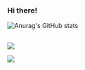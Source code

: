 ### Hi there!
![Anurag's GitHub stats](https://github-readme-stats.vercel.app/api?username=levizoca&show_icons=true&theme=gotham)

##

[<img src="https://img.shields.io/badge/linkedin-%230077B5.svg?&style=for-the-badge&logo=linkedin&logoColor=white" />](https://www.linkedin.com/in/levi-motta-5001a2173/)


 
<img alingn="center" src="https://profile-counter.glitch.me/levizoca/count.svg" />

 
<!--
**levizoca/levizoca** is a ✨ _special_ ✨ repository because its `README.md` (this file) appears on your GitHub profile.

Here are some ideas to get you started:

- 🔭 I’m currently working on ...
- 🌱 I’m currently learning ...
- 👯 I’m looking to collaborate on ...
- 🤔 I’m looking for help with ...
- 💬 Ask me about ...
- 📫 How to reach me: ...
- 😄 Pronouns: ...
- ⚡ Fun fact: ...
-->
